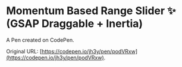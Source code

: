 # Momentum Based Range Slider ✨ (GSAP Draggable + Inertia)

A Pen created on CodePen.

Original URL: [https://codepen.io/jh3y/pen/podVRxw](https://codepen.io/jh3y/pen/podVRxw).

